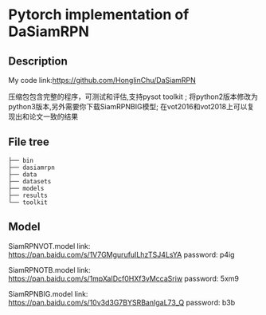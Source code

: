 # Pytorch implementation of DaSiamRPN
## Description
My code link:https://github.com/HonglinChu/DaSiamRPN

压缩包包含完整的程序，可测试和评估,支持pysot toolkit ; 将python2版本修改为python3版本,另外需要你下载SiamRPNBIG模型; 在vot2016和vot2018上可以复现出和论文一致的结果

## File tree
```
├── bin
├── dasiamrpn
├── data
├── datasets
├── models
├── results
└── toolkit

```
## Model

SiamRPNVOT.model link: https://pan.baidu.com/s/1V7GMgurufuILhzTSJ4LsYA password: p4ig

SiamRPNOTB.model link: https://pan.baidu.com/s/1mpXaIDcf0HXf3vMccaSriw password: 5xm9

SiamRPNBIG.model link: https://pan.baidu.com/s/10v3d3G7BYSRBanIgaL73_Q password: b3b
